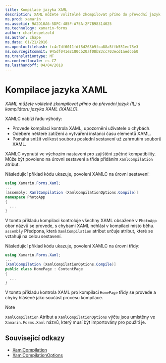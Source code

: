 ```yaml
---
title: Kompilace jazyka XAML
description: XAML můžete volitelně zkompilovat přímo do převodní jazyk (IL) s kompilátoru jazyka XAML (XAMLC).
ms.prod: xamarin
ms.assetid: 9A2D10A6-5DFC-485F-A75A-2F7B98314025
ms.technology: xamarin-forms
author: charlespetzold
ms.author: chape
ms.date: 01/21/2016
ms.openlocfilehash: fc4c7df6011fdf8d263b9fca88a5ffb551ec78e3
ms.sourcegitcommit: 945df041e2180cb20af08b83cc703ecd1aedc6b0
ms.translationtype: MT
ms.contentlocale: cs-CZ
ms.lasthandoff: 04/04/2018
---
```

# <a name="xaml-compilation"></a>Kompilace jazyka XAML

_XAML můžete volitelně zkompilovat přímo do převodní jazyk (IL) s kompilátoru jazyka XAML (XAMLC)._

XAMLC nabízí řadu výhody:

- Provede kompilaci kontrola XAML, upozornění uživatele o chybách.
- Odebere některé zatížení a vytváření instancí času elementů XAML.
- Pomáhá snížit velikost souboru poslední sestavení už zahrnutím souborů XAML.

XAMLC vypnutá ve výchozím nastavení pro zajištění zpětné kompatibility. Může být povoleno na úrovni sestavení a třída přidáním `XamlCompilation` atribut.

Následující příklad kódu ukazuje, povolení XAMLC na úrovni sestavení:

```csharp
using Xamarin.Forms.Xaml;
...
[assembly: XamlCompilation (XamlCompilationOptions.Compile)]
namespace PhotoApp
{
  ...
}
```

V tomto příkladu kompilaci kontroluje všechny XAML obsažené v `PhotoApp` obor názvů se provede, s chybami XAML nehlásí v kompilaci místo běhu.
`assembly` Předpona, která `XamlCompilation` atribut určuje atribut, které se vztahují na celou sestavení.

Následující příklad kódu ukazuje, povolení XAMLC na úrovni třídy:

```csharp
using Xamarin.Forms.Xaml;
...
[XamlCompilation (XamlCompilationOptions.Compile)]
public class HomePage : ContentPage
{
  ...
}
```

V tomto příkladu kontrola XAML pro kompilaci `HomePage` třídy se provede a chyby hlášené jako součást procesu kompilace.

> [!NOTE]
> `XamlCompilation` Atribut a `XamlCompilationOptions` výčtu jsou umístěny ve `Xamarin.Forms.Xaml` názvů, který musí být importovány pro použití je.


## <a name="related-links"></a>Související odkazy

- [XamlCompilation](https://developer.xamarin.com/api/type/Xamarin.Forms.Xaml.XamlCompilationAttribute/)
- [XamlCompilationOptions](https://developer.xamarin.com/api/type/Xamarin.Forms.Xaml.XamlCompilationOptions/)
